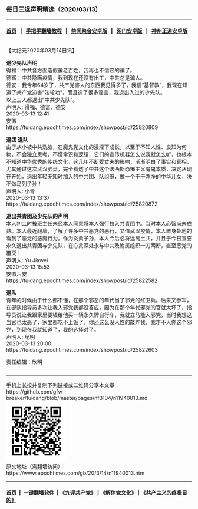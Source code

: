 ### 每日三退声明精选（2020/03/13）
------------------------

#### [首页](https://github.com/gfw-breaker/banned-news1/blob/master/README.md) &nbsp;&nbsp;|&nbsp;&nbsp; [手把手翻墙教程](https://github.com/gfw-breaker/guides/wiki) &nbsp;&nbsp;|&nbsp;&nbsp; [禁闻聚合安卓版](https://github.com/gfw-breaker/bn-android) &nbsp;&nbsp;|&nbsp;&nbsp; [网门安卓版](https://github.com/oGate2/oGate) &nbsp;&nbsp;|&nbsp;&nbsp; [神州正道安卓版](https://github.com/SzzdOgate/update) 



<div class="column" id="artbody" itemprop="articleBody">
 <!-- article content begin -->
 <p>
  【大纪元2020年03月14日讯】
 </p>
 <p>
  <strong>
   退少先队声明
  </strong>
  <br/>
  得福：中共各方面造假骗老百姓，我再也不信它的骗了。
  <br/>
  德富：中共隐瞒疫情，我到现在还没有出工，中共总是骗人。
  <br/>
  德安：我今年64岁了，共产党害人的东西我见得多了，我信“基督教”，我现在知道了共产党迫害“法轮功”，而且造了很多谣言，我退出入过的少先队。
  <br/>
  以上三人都退出“中共少先队”。
  <br/>
  声明人: 得福、德富、德安
  <br/>
  2020-03-13 12:41
  <br/>
  安徽
  <br/>
  https://tuidang.epochtimes.com/index/showpost/id/25820809
 </p>
 <p>
  <strong>
   退团 退队
  </strong>
  <br/>
  由于从小被中共洗脑，在魔鬼党文化的浸淫下成长，以至于不知人性、良知为何物，不会独立思考，不懂常识和逻辑，它们的宣传机器怎么说我就怎么听，也根本不知道中华优秀的传统文化，这几年不断受丈夫的影响，渐渐明白了事实和真相，尤其通过这次武汉肺炎，完全看透了中共这个法西斯恐怖主义魔鬼本质，决定从现在开始，退出年轻无知时加入的中共团、队组织，做一个干干净净的中华儿女，决不做马列子孙！
  <br/>
  声明人: 小青
  <br/>
  2020-03-13 13:37
  <br/>
  https://tuidang.epochtimes.com/index/showpost/id/25820872
 </p>
 <p>
  <strong>
   退出共青团及少先队的声明
  </strong>
  <br/>
  本人初二时被班主任未经本人同意将本人强行拉入共青团中。当时本人心智尚未成熟。本人最近翻墙，了解了许多中共恶党的恶行，又值武汉疫情，本人置身处地的看到了恶党的恶魔行为。作为炎黄子孙，本人今后必将远离土共，并且于今日宣誓永久退出共青团与少先队，在心灵深处永与中共及附属组织一刀两断，直至恶党的覆灭！
  <br/>
  声明人: Yu Jiawei
  <br/>
  2020-03-13 15:53
  <br/>
  安徽六安
  <br/>
  https://tuidang.epochtimes.com/index/showpost/id/25822582
 </p>
 <p>
  <strong>
   退队
  </strong>
  <br/>
  青年的时候由于什么都不懂，在那个邪恶的年代当了邪党的红卫兵。后来又参军，在部队指导员多次让我入邪党我都没答应，因为在那个年代邪党的官就太坏了，指导员说让我跟家里要钱给他买一辆永久牌自行车，我就立马能入邪党，当时我想这当官也太恶了，家里都吃不上饭了，你还这么没人性的敲炸我，我才不入你这个邪党，到现在我就知道了，我的选择对了。
  <br/>
  声明人: 纪明
  <br/>
  2020-03-13 20:00
  <br/>
  https://tuidang.epochtimes.com/index/showpost/id/25822603
 </p>
 <p>
  责任编辑：欣明
 </p>
 <!-- article content end -->
 <div id="below_article_ad">
  <div id="below_article_ad_inner">
  </div>
 </div>
</div>

<hr/>
手机上长按并复制下列链接或二维码分享本文章：<br/>
https://github.com/gfw-breaker/tuidang/blob/master/pages/nf3104/n11940013.md <br/>
<a href='https://github.com/gfw-breaker/tuidang/blob/master/pages/nf3104/n11940013.md'><img src='https://github.com/gfw-breaker/tuidang/blob/master/pages/nf3104/n11940013.md.png'/></a> <br/>
原文地址（需翻墙访问）：https://www.epochtimes.com/gb/20/3/14/n11940013.htm


------------------------
#### [首页](https://github.com/gfw-breaker/banned-news/blob/master/README.md) &nbsp;|&nbsp; [一键翻墙软件](https://github.com/gfw-breaker/nogfw/blob/master/README.md) &nbsp;| [《九评共产党》](https://github.com/gfw-breaker/9ping.md/blob/master/README.md#九评之一评共产党是什么) | [《解体党文化》](https://github.com/gfw-breaker/jtdwh.md/blob/master/README.md) | [《共产主义的终极目的》](https://github.com/gfw-breaker/gczydzjmd.md/blob/master/README.md)


<img src='http://gfw-breaker.win/tuidang/pages/nf3104/n11940013.md' width='0px' height='0px'/>